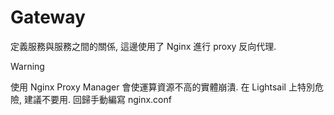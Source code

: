 # Gateway

定義服務與服務之間的關係, 這邊使用了 Nginx 進行 proxy 反向代理. 

> [!WARNING]
> 使用 Nginx Proxy Manager 會使運算資源不高的實體崩潰. 在 Lightsail 上特別危險, 建議不要用. 回歸手動編寫 nginx.conf